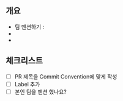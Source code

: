 ## 개요

<!-- 어떤 내용을 중점적으로 공부했는지 적어주세요 -->

- 팀 맨션하기 :
-
-

## 체크리스트

- [ ] PR 제목을 Commit Convention에 맞게 작성
- [ ] Label 추가
- [ ] 본인 팀을 맨션 했나요?
